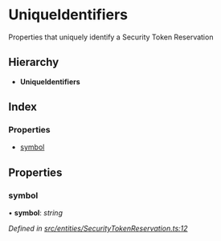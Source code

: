 # UniqueIdentifiers

Properties that uniquely identify a Security Token Reservation

## Hierarchy

* **UniqueIdentifiers**

## Index

### Properties

* [symbol](_entities_securitytokenreservation_.uniqueidentifiers.md#symbol)

## Properties

### symbol

• **symbol**: _string_

_Defined in_ [_src/entities/SecurityTokenReservation.ts:12_](https://github.com/PolymathNetwork/polymath-sdk/blob/550676f/src/entities/SecurityTokenReservation.ts#L12)

